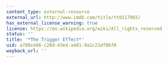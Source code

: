```yaml
---
content_type: external-resource
external_url: http://www.imdb.com/title/tt0117965/
has_external_license_warning: true
license: https://en.wikipedia.org/wiki/All_rights_reserved
status: ''
title: '*The Trigger Effect*'
uid: a789ce86-c20d-43ed-a481-9a1c21df8bf0
wayback_url: ''
---
```

